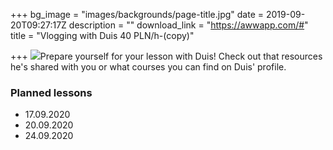 +++
bg_image = "images/backgrounds/page-title.jpg"
date = 2019-09-20T09:27:17Z
description = ""
download_link = "https://awwapp.com/#"
title = "Vlogging with Duis 40 PLN/h-(copy)"

+++
![](/images/teacher-3.png)Prepare yourself for your lesson with Duis! Check out that resources he's shared with you or what courses you can find on Duis' profile.  

### Planned lessons

* 17.09.2020
* 20.09.2020
* 24.09.2020